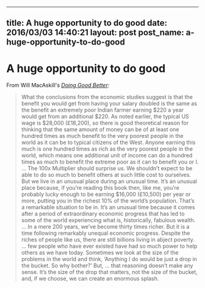 ---
title: A huge opportunity to do good
date: 2016/03/03 14:40:21
layout: post
post_name: a-huge-opportunity-to-do-good
------
# A huge opportunity to do good

From Will MacAskill's _[Doing Good Better](http://www.goodreads.com/book/show/23398748-doing-good-better):_

> What the conclusions from the economic studies suggest is that the benefit you would get from having your salary doubled is the same as the benefit an extremely poor Indian farmer earning $220 a year would get from an additional $220. As noted earlier, the typical US wage is $28,000 (£18,200), so there is good theoretical reason for thinking that the same amount of money can be of at least one hundred times as much benefit to the very poorest people in the world as it can be to typical citizens of the West. Anyone earning this much is one hundred times as rich as the very poorest people in the world, which means one additional unit of income can do a hundred times as much to benefit the extreme poor as it can to benefit you or I. ... The 100x Multiplier should surprise us. We shouldn’t expect to be able to do so much to benefit others at such little cost to ourselves. But we live in an unusual place during an unusual time. It’s an unusual place because, if you’re reading this book then, like me, you’re probably lucky enough to be earning $16,000 (£10,500) per year or more, putting you in the richest 10% of the world’s population. That’s a remarkable situation to be in. It’s an unusual time because it comes after a period of extraordinary economic progress that has led to some of the world experiencing what is, historically, fabulous wealth. ... In a mere 200 years, we’ve become thirty times richer. But it is a time following remarkably unequal economic progress. Despite the riches of people like us, there are still billions living in abject poverty. ... few people who have ever existed have had so much power to help others as we have today. Sometimes we look at the size of the problems in the world and think, ‘Anything I do would be just a drop in the bucket. So why bother?’ But, ... that reasoning doesn’t make any sense. It’s the size of the drop that matters, not the size of the bucket, and, if we choose, we can create an enormous splash.
